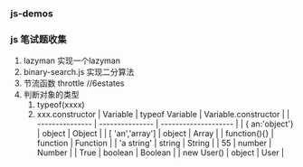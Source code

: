 ### js-demos
### js 笔试题收集
1. lazyman 实现一个lazyman  
2. binary-search.js 实现二分算法
3. 节流函数 throttle //6estates
4. 判断对象的类型
   1. typeof(xxxx)
   2. xxx.constructor
| Variable        | typeof Variable | Variable.constructor |
| --------------- | --------------- | -------------------- |
| { an:'object'}  | object          | Object               |
| [ 'an','array'] | object          | Array                |
| function(){}    | function        | Function             |
| 'a string'      | string          | String               |
| 55              | number          | Number               |
| True            | boolean         | Boolean              |
| new User()      | object          | User                 |

 
